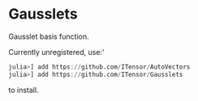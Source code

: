 # Gausslets

Gausslet basis function.

Currently unregistered, use:'

```julia
julia>] add https://github.com/ITensor/AutoVectors
julia>] add https://github.com/ITensor/Gausslets
```

to install.
